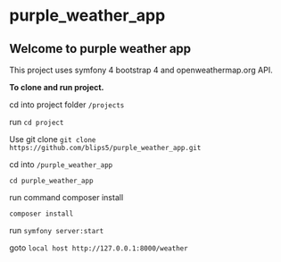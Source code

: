 # purple_weather_app

## Welcome to purple weather app

This project uses symfony 4 bootstrap 4 and openweathermap.org API.

**To clone and run project.**

cd into project folder ``/projects``

run ``cd project``

Use git clone
``git clone https://github.com/blips5/purple_weather_app.git``

cd into ``/purple_weather_app``

``cd purple_weather_app``

run command composer install

``composer install``

 run ``symfony server:start``

 goto ``local host http://127.0.0.1:8000/weather``
